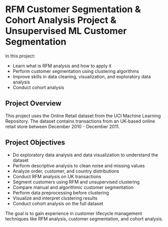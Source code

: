 # RFM Customer Segmentation & Cohort Analysis Project & Unsupervised ML Customer Segmentation

In this project:

- Learn what is RFM analysis and how to apply it
- Perform customer segmentation using clustering algorithms
- Improve skills in data cleaning, visualization, and exploratory data analysis  
- Conduct cohort analysis

## Project Overview

This project uses the Online Retail dataset from the UCI Machine Learning Repository. The dataset contains transactions from an UK-based online retail store between December 2010 - December 2011.

## Project Objectives

- Do exploratory data analysis and data visualization to understand the dataset
- Perform descriptive analysis to clean noise and missing values  
- Analyze order, customer, and country distributions
- Conduct RFM analysis on UK transactions
- Segment customers using RFM and unsupervised clustering 
- Compare manual and algorithmic customer segmentation
- Perform data preprocessing before clustering
- Visualize and interpret clustering results
- Conduct cohort analysis on the full dataset

The goal is to gain experience in customer lifecycle management techniques like RFM analysis, customer segmentation, and cohort analysis.
